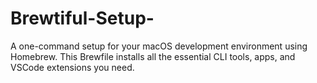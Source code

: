 # Brewtiful-Setup-
A one-command setup for your macOS development environment using Homebrew. This Brewfile installs all the essential CLI tools, apps, and VSCode extensions you need.
